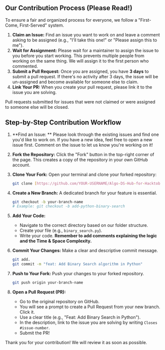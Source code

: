 ## Our Contribution Process (Please Read!)

To ensure a fair and organized process for everyone, we follow a "First-Come, First-Served" system.

1.  **Claim an Issue:** Find an issue you want to work on and leave a comment asking to be assigned (e.g., "I'll take this one!" or "Please assign this to me").
2.  **Wait for Assignment:** Please wait for a maintainer to assign the issue to you before you start working. This prevents multiple people from working on the same thing. We will assign it to the first person who commented.
3.  **Submit a Pull Request:** Once you are assigned, you have **3 days** to submit a pull request. If there's no activity after 3 days, the issue will be un-assigned and become available for someone else to claim.
4.  **Link Your PR:** When you create your pull request, please link it to the issue you are solving.

Pull requests submitted for issues that were not claimed or were assigned to someone else will be closed.

## Step-by-Step Contribution Workflow

1.  **Find an Issue: ** Please look through the existing issues and find one you'd like to work on. If you have a new idea, feel free to open a new issue first. Comment on the issue to let us know you're working on it!

2.  **Fork the Repository:** Click the "Fork" button in the top-right corner of the page. This creates a copy of the repository in your own GitHub account.

3.  **Clone Your Fork:** Open your terminal and clone your forked repository:
    ```bash
    git clone [https://github.com/YOUR-USERNAME/Algo-DS-Hub-for-Hacktoberfest.git](https://github.com/YOUR-USERNAME/Algo-DS-Hub-for-Hacktoberfest.git)
    ```

4.  **Create a New Branch:** A dedicated branch for your feature is essential.
    ```bash
    git checkout -b your-branch-name
    # Example: git checkout -b add-python-binary-search
    ```

5.  **Add Your Code:**
    * Navigate to the correct directory based on our folder structure.
    * Create your file (e.g., `binary_search.py`).
    * Write your code. **Remember to add comments explaining the logic and the Time & Space Complexity.**

6.  **Commit Your Changes:** Make a clear and descriptive commit message.
    ```bash
    git add.
    git commit -m "feat: Add Binary Search algorithm in Python"
    ```

7.  **Push to Your Fork:** Push your changes to your forked repository.
    ```bash
    git push origin your-branch-name
    ```

8.  **Open a Pull Request (PR):**
    * Go to the original repository on GitHub.
    * You will see a prompt to create a Pull Request from your new branch. Click it.
    * Use a clear title (e.g., "Feat: Add Binary Search in Python").
    * In the description, link to the issue you are solving by writing `Closes #issue-number`.
    * Submit the PR!

Thank you for your contribution! We will review it as soon as possible.
